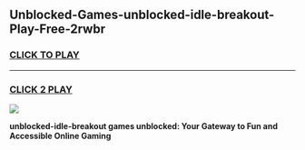 
## Unblocked-Games-unblocked-idle-breakout-Play-Free-2rwbr
<h3>
<a href="https://premium76.site?title=unblocked-idle-breakout&ref=19M">CLICK TO PLAY</a></h3>
<hr>

<h3>
<a href="https://premium76.site?title=unblocked-idle-breakout&ref=19M">CLICK 2 PLAY</a>
  
</h3>

<a href="https://premium76.site?title=unblocked-idle-breakout&ref=19M"><img src="https://clearcache.store/games.png"></a>


**unblocked-idle-breakout games unblocked: Your Gateway to Fun and Accessible Online Gaming**
